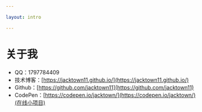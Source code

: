 ```yaml
---

layout: intro

---
```


# 关于我

- QQ：1797784409
- 技术博客：[https://jacktown11.github.io/](https://jacktown11.github.io/)
- Github：[https://github.com/jacktown11](https://github.com/jacktown11)
- CodePen：[https://codepen.io/jacktown/](https://codepen.io/jacktown/)(在线小项目)

